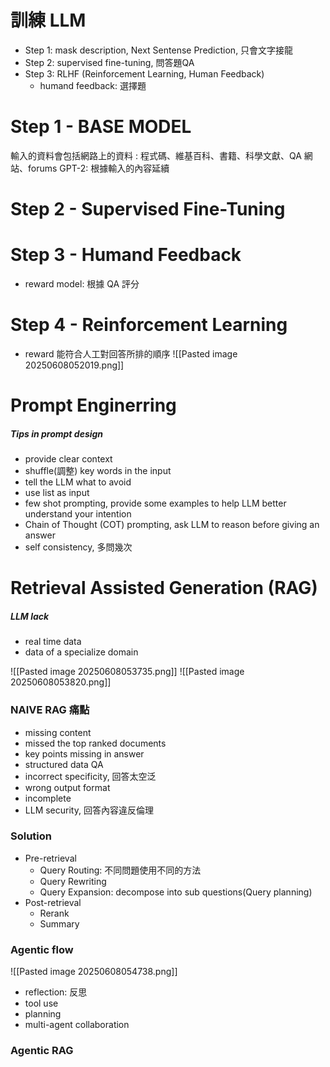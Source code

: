 # 訓練 LLM
- Step 1: mask description, Next Sentense Prediction, 只會文字接龍
- Step 2: supervised fine-tuning, 問答題QA
- Step 3: RLHF (Reinforcement Learning, Human Feedback)
	- humand feedback: 選擇題

# Step 1 - BASE MODEL
輸入的資料會包括網路上的資料 : 程式碼、維基百科、書籍、科學文獻、QA 網站、forums
GPT-2: 根據輸入的內容延續

# Step 2 - Supervised Fine-Tuning

# Step 3 - Humand Feedback
- reward model: 根據 QA 評分
# Step 4 - Reinforcement Learning
- reward 能符合人工對回答所排的順序
![[Pasted image 20250608052019.png]]

# Prompt Enginerring
##### Tips in prompt design
- provide clear context
- shuffle(調整) key words in the input
- tell the LLM what to avoid
- use list as input
- few shot prompting, provide some examples to help LLM better understand your intention
- Chain of Thought (COT) prompting, ask LLM to reason before giving an answer
- self consistency, 多問幾次

# Retrieval Assisted Generation (RAG)
##### LLM lack
- real time data
- data of a specialize domain

![[Pasted image 20250608053735.png]]
![[Pasted image 20250608053820.png]]

### NAIVE RAG 痛點
- missing content
- missed the top ranked documents
- key points missing in answer
- structured data QA
- incorrect specificity, 回答太空泛
- wrong output format
- incomplete
- LLM security, 回答內容違反倫理

### Solution
- Pre-retrieval
	- Query Routing: 不同問題使用不同的方法
	- Query Rewriting
	- Query Expansion: decompose into sub questions(Query planning)
- Post-retrieval
	- Rerank
	- Summary

### Agentic flow
![[Pasted image 20250608054738.png]]
- reflection: 反思
- tool use
- planning
- multi-agent collaboration

### Agentic RAG
